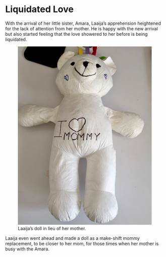 # Liquidated Love

With the arrival of her little sister, Amara, Laaija’s apprehension heightened for the lack of attention from her mother. He is happy with the new arrival but also started feeling that the love showered to her before is being liquidated.

<figure>
  <img src="/images/2016/laaija-doll-mom.jpg" alt="Laaija’s doll in lieu of her mother.">
  <figcaption>
    Laaija’s doll in lieu of her mother.
  </figcaption>
</figure>

Laaija even went ahead and made a doll as a make-shift mommy replacement, to be closer to her mom, for those times when her mother is busy with the Amara.
